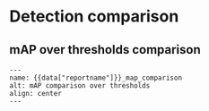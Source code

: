 # Detection comparison

## mAP over thresholds comparison

```{figure} {{data["mapcomparisonpath"]}}
---
name: {{data["reportname"]}}_map_comparison
alt: mAP comparison over thresholds
align: center
---
```
